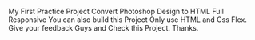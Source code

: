 My First Practice Project Convert Photoshop Design to HTML Full Responsive 
You can also build this Project Only use HTML and Css Flex.
Give your feedback Guys and Check this Project.
Thanks.

